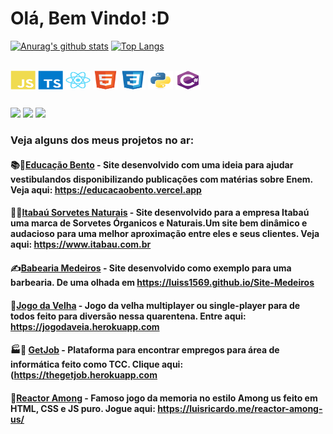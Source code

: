 # Olá, Bem Vindo! :D


[![Anurag's github stats](https://github-readme-stats.vercel.app/api?username=luiss1569&show_icons=true&theme=onedark)](https://github.com/anuraghazra/github-readme-stats)
[![Top Langs](https://github-readme-stats.vercel.app/api/top-langs/?username=luiss1569&show_icons=true&theme=onedark&layout=compact)](https://github.com/anuraghazra/github-readme-stats)

<div style="display: inline_block"><br>
  <img align="center" alt="Rafa-Js" height="30" width="40" src="https://raw.githubusercontent.com/devicons/devicon/master/icons/javascript/javascript-plain.svg">
  <img align="center" alt="Rafa-Ts" height="30" width="40" src="https://raw.githubusercontent.com/devicons/devicon/master/icons/typescript/typescript-plain.svg">
  <img align="center" alt="Rafa-React" height="30" width="40" src="https://raw.githubusercontent.com/devicons/devicon/master/icons/react/react-original.svg">
  <img align="center" alt="Rafa-HTML" height="30" width="40" src="https://raw.githubusercontent.com/devicons/devicon/master/icons/html5/html5-original.svg">
  <img align="center" alt="Rafa-CSS" height="30" width="40" src="https://raw.githubusercontent.com/devicons/devicon/master/icons/css3/css3-original.svg">
  <img align="center" alt="Rafa-Python" height="30" width="40" src="https://raw.githubusercontent.com/devicons/devicon/master/icons/python/python-original.svg">
  <img align="center" alt="Rafa-Csharp" height="30" width="40" src="https://raw.githubusercontent.com/devicons/devicon/master/icons/csharp/csharp-original.svg">
</div>
  
  ##
 
<div> 
<!--   <a href="" target="_blank"><img src="https://img.shields.io/badge/YouTube-FF0000?style=for-the-badge&logo=youtube&logoColor=white" target="_blank"></a> -->
  <a href="https://instagram.com/luisricar_do" target="_blank"><img src="https://img.shields.io/badge/-Instagram-%23E4405F?style=for-the-badge&logo=instagram&logoColor=white" target="_blank"></a>
<!--  	<a href="https://www.twitch.tv/" target="_blank"><img src="https://img.shields.io/badge/Twitch-9146FF?style=for-the-badge&logo=twitch&logoColor=white" target="_blank"></a> -->
<!--  <a href="" target="_blank"><img src="https://img.shields.io/badge/Discord-7289DA?style=for-the-badge&logo=discord&logoColor=white" target="_blank"></a>  -->
  <a href = "mailto:luisricardo0626@gmil.com"><img src="https://img.shields.io/badge/-Gmail-%23333?style=for-the-badge&logo=gmail&logoColor=white" target="_blank"></a>
  <a href="https://www.linkedin.com/in/luisricardo0626" target="_blank"><img src="https://img.shields.io/badge/-LinkedIn-%230077B5?style=for-the-badge&logo=linkedin&logoColor=white" target="_blank"></a> 

### Veja alguns dos meus projetos no ar:

#### 📚🎒[Educação Bento](https://educacaobento.vercel.app) - Site desenvolvido com uma ideia para ajudar vestibulandos disponibilizando publicações com matérias sobre Enem. Veja aqui: https://educacaobento.vercel.app

#### 🍦‍🍨[Itabaú Sorvetes Naturais](https://www.itabau.com.br) - Site desenvolvido para a empresa Itabaú uma marca de Sorvetes Órganicos e Naturais.Um site bem dinâmico e audacioso para uma melhor aproximação entre eles e seus clientes. Veja aqui: https://www.itabau.com.br

#### ✍[Babearia Medeiros](https://luiss1569.github.io/Site-Medeiros/) - Site desenvolvido como exemplo para uma barbearia. De uma olhada em https://luiss1569.github.io/Site-Medeiros

#### 🎰[Jogo da Velha](https://jogodaveia.herokuapp.com/) - Jogo da velha multiplayer ou single-player para de todos feito para diversão nessa quarentena. Entre aqui: https://jogodaveia.herokuapp.com

#### 🏭👨‍ [GetJob](https://thegetjob.herokuapp.com/) - Plataforma para encontrar empregos para área de informática feito como TCC. Clique aqui: (https://thegetjob.herokuapp.com

#### 🐍[Reactor Among](https://luisricardo.me/reactor-among-us/) - Famoso jogo da memoria no estilo Among us feito em HTML, CSS e JS puro. Jogue aqui: https://luisricardo.me/reactor-among-us/

